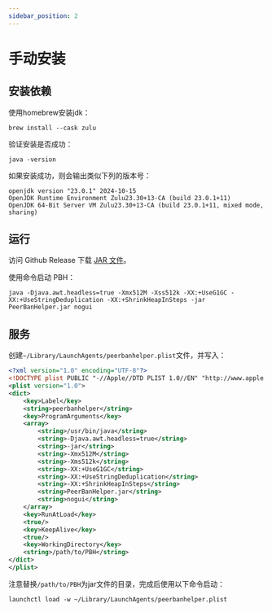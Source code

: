 ```yaml
---
sidebar_position: 2
---
```


# 手动安装
## 安装依赖
使用homebrew安装jdk：

```shell
brew install --cask zulu
```

验证安装是否成功：

```shell
java -version
```

如果安装成功，则会输出类似下列的版本号：

```plain
openjdk version "23.0.1" 2024-10-15
OpenJDK Runtime Environment Zulu23.30+13-CA (build 23.0.1+11)
OpenJDK 64-Bit Server VM Zulu23.30+13-CA (build 23.0.1+11, mixed mode, sharing)
```

## 运行
访问 Github Release 下载 [JAR 文件](https://github.com/PBH-BTN/PeerBanHelper/releases/latest/download/PeerBanHelper.jar)。  

使用命令启动 PBH：
```shell
java -Djava.awt.headless=true -Xmx512M -Xss512k -XX:+UseG1GC -XX:+UseStringDeduplication -XX:+ShrinkHeapInSteps -jar PeerBanHelper.jar nogui 
```

## 服务
创建`~/Library/LaunchAgents/peerbanhelper.plist`文件，并写入：

```xml
<?xml version="1.0" encoding="UTF-8"?>
<!DOCTYPE plist PUBLIC "-//Apple//DTD PLIST 1.0//EN" "http://www.apple.com/DTDs/PropertyList-1.0.dtd">
<plist version="1.0">
<dict>
    <key>Label</key>
    <string>peerbanhelper</string>
    <key>ProgramArguments</key>
    <array>
        <string>/usr/bin/java</string>
        <string>-Djava.awt.headless=true</string>
        <string>-jar</string>
        <string>-Xmx512M</string>
        <string>-Xms512k</string>
        <string>-XX:+UseG1GC</string>
        <string>-XX:+UseStringDeduplication</string>
        <string>-XX:+ShrinkHeapInSteps</string>
        <string>PeerBanHelper.jar</string>
        <string>nogui</string>
    </array>
    <key>RunAtLoad</key>
    <true/>
    <key>KeepAlive</key>
    <true/>
    <key>WorkingDirectory</key>
    <string>/path/to/PBH</string>
</dict>
</plist>
```

注意替换`/path/to/PBH`为jar文件的目录，完成后使用以下命令启动：

```shell
launchctl load -w ~/Library/LaunchAgents/peerbanhelper.plist
```